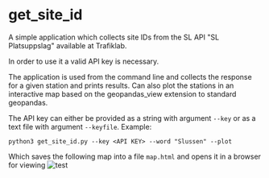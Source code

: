# get_site_id


A simple application which collects site IDs from the SL API "SL Platsuppslag" available at Trafiklab.  

In order to use it a valid API key is necessary. 

The application is used from the command line and collects the response for a given station and prints results. 
Can also plot the stations in an interactive map based on the geopandas_view extension to standard geopandas. 

The API key can either be provided as a string with argument `--key` or as a text file with argument `--keyfile`.
Example:
```
python3 get_site_id.py --key <API KEY> --word "Slussen" --plot
```

Which saves the following map into a file `map.html` and opens it in a browser for viewing
![test](test.gif)
